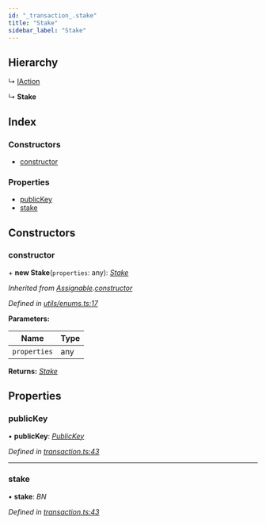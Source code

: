 ```yaml
---
id: "_transaction_.stake"
title: "Stake"
sidebar_label: "Stake"
---
```


## Hierarchy

  ↳ [IAction](_transaction_.iaction.md)

  ↳ **Stake**

## Index

### Constructors

* [constructor](_transaction_.stake.md#constructor)

### Properties

* [publicKey](_transaction_.stake.md#publickey)
* [stake](_transaction_.stake.md#stake)

## Constructors

###  constructor

\+ **new Stake**(`properties`: any): *[Stake](_transaction_.stake.md)*

*Inherited from [Assignable](_utils_enums_.assignable.md).[constructor](_utils_enums_.assignable.md#constructor)*

*Defined in [utils/enums.ts:17](https://github.com/nearprotocol/nearlib/blob/b8cdef5/src.ts/utils/enums.ts#L17)*

**Parameters:**

Name | Type |
------ | ------ |
`properties` | any |

**Returns:** *[Stake](_transaction_.stake.md)*

## Properties

###  publicKey

• **publicKey**: *[PublicKey](_utils_key_pair_.publickey.md)*

*Defined in [transaction.ts:43](https://github.com/nearprotocol/nearlib/blob/b8cdef5/src.ts/transaction.ts#L43)*

___

###  stake

• **stake**: *BN*

*Defined in [transaction.ts:43](https://github.com/nearprotocol/nearlib/blob/b8cdef5/src.ts/transaction.ts#L43)*
